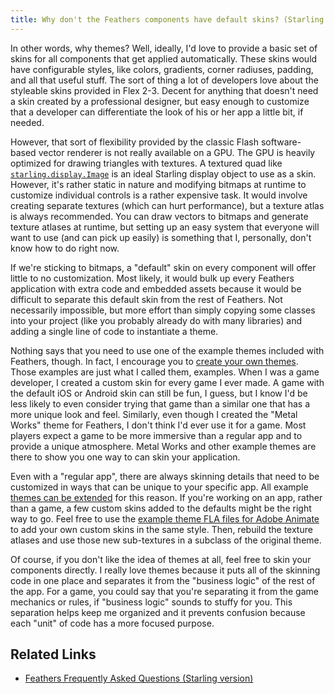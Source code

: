 ```yaml
---
title: Why don't the Feathers components have default skins? (Starling version)
---
```


In other words, why themes? Well, ideally, I'd love to provide a basic set of skins for all components that get applied automatically. These skins would have configurable styles, like colors, gradients, corner radiuses, padding, and all that useful stuff. The sort of thing a lot of developers love about the styleable skins provided in Flex 2-3. Decent for anything that doesn't need a skin created by a professional designer, but easy enough to customize that a developer can differentiate the look of his or her app a little bit, if needed.

However, that sort of flexibility provided by the classic Flash software-based vector renderer is not really available on a GPU. The GPU is heavily optimized for drawing triangles with textures. A textured quad like [`starling.display.Image`](http://doc.starling-framework.org/core/starling/display/Image.html) is an ideal Starling display object to use as a skin. However, it's rather static in nature and modifying bitmaps at runtime to customize individual controls is a rather expensive task. It would involve creating separate textures (which can hurt performance), but a texture atlas is always recommended. You can draw vectors to bitmaps and generate texture atlases at runtime, but setting up an easy system that everyone will want to use (and can pick up easily) is something that I, personally, don't know how to do right now.

If we're sticking to bitmaps, a "default" skin on every component will offer little to no customization. Most likely, it would bulk up every Feathers application with extra code and embedded assets because it would be difficult to separate this default skin from the rest of Feathers. Not necessarily impossible, but more effort than simply copying some classes into your project (like you probably already do with many libraries) and adding a single line of code to instantiate a theme.

Nothing says that you need to use one of the example themes included with Feathers, though. In fact, I encourage you to [create your own themes](../custom-themes.md). Those examples are just what I called them, examples. When I was a game developer, I created a custom skin for every game I ever made. A game with the default iOS or Android skin can still be fun, I guess, but I know I'd be less likely to even consider trying that game than a similar one that has a more unique look and feel. Similarly, even though I created the "Metal Works" theme for Feathers, I don't think I'd ever use it for a game. Most players expect a game to be more immersive than a regular app and to provide a unique atmosphere. Metal Works and other example themes are there to show you one way to can skin your application.

Even with a "regular app", there are always skinning details that need to be customized in ways that can be unique to your specific app. All example [themes can be extended](../extending-themes.md) for this reason. If you're working on an app, rather than a game, a few custom skins added to the defaults might be the right way to go. Feel free to use the [example theme FLA files for Adobe Animate](../theme-sources.md) to add your own custom skins in the same style. Then, rebuild the texture atlases and use those new sub-textures in a subclass of the original theme.

Of course, if you don't like the idea of themes at all, feel free to skin your components directly. I really love themes because it puts all of the skinning code in one place and separates it from the "business logic" of the rest of the app. For a game, you could say that you're separating it from the game mechanics or rules, if "business logic" sounds to stuffy for you. This separation helps keep me organized and it prevents confusion because each "unit" of code has a more focused purpose.

## Related Links

- [Feathers Frequently Asked Questions (Starling version)](./index.md)